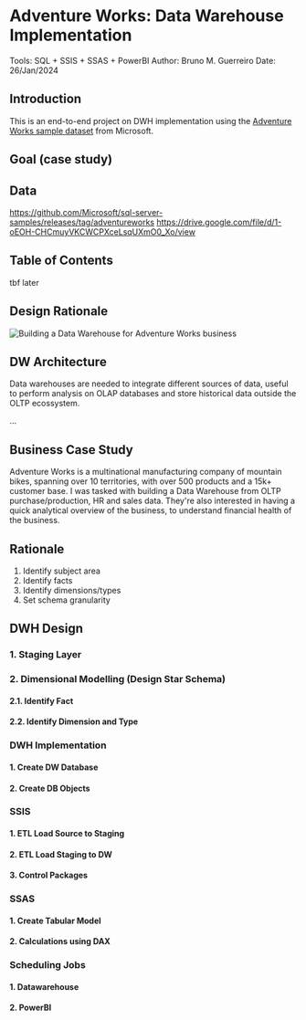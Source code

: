 # Adventure Works: Data Warehouse Implementation
Tools: SQL + SSIS + SSAS + PowerBI
Author: Bruno M. Guerreiro
Date: 26/Jan/2024

## Introduction
This is an end-to-end project on DWH implementation using the [Adventure Works sample dataset](https://github.com/Microsoft/sql-server-samples/releases/tag/adventureworks) from Microsoft.

## Goal (case study)


## Data
https://github.com/Microsoft/sql-server-samples/releases/tag/adventureworks
https://drive.google.com/file/d/1-oEOH-CHCmuyVKCWCPXceLsqUXmO0_Xo/view


## Table of Contents
tbf later


## Design Rationale
![Building a Data Warehouse for Adventure Works business](image-1.png)


## DW Architecture
Data warehouses are needed to integrate different sources of data, useful to perform analysis on OLAP databases and store historical data outside the OLTP ecossystem.


...

## Business Case Study
Adventure Works is a multinational manufacturing company of mountain bikes, spanning over 10 territories, with over 500 products and a 15k+ customer base. I was tasked with building a Data Warehouse from OLTP purchase/production, HR and sales data. They're also interested in having a quick analytical overview of the business, to understand financial health of the business.

## Rationale
1. Identify subject area
2. Identify facts
3. Identify dimensions/types
4. Set schema granularity

## DWH Design
### 1. Staging Layer
### 2. Dimensional Modelling (Design Star Schema)
#### 2.1. Identify Fact
#### 2.2. Identify Dimension and Type

### DWH Implementation
#### 1. Create DW Database
#### 2. Create DB Objects

### SSIS
#### 1. ETL Load Source to Staging
#### 2. ETL Load Staging to DW
#### 3. Control Packages

### SSAS
#### 1. Create Tabular Model
#### 2. Calculations using DAX

### Scheduling Jobs
#### 1. Datawarehouse
#### 2. PowerBI



